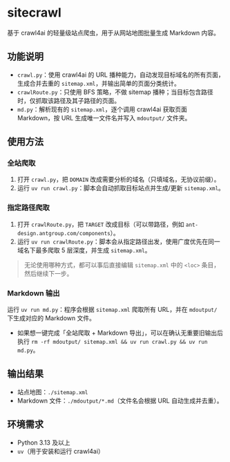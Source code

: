 # sitecrawl

基于 crawl4ai 的轻量级站点爬虫，用于从网站地图批量生成 Markdown 内容。

## 功能说明

- `crawl.py`：使用 crawl4ai 的 URL 播种能力，自动发现目标域名的所有页面，生成合并去重的 `sitemap.xml`，并输出简单的页面分类统计。
- `crawlRoute.py`：只使用 BFS 策略，不做 sitemap 播种；当目标包含路径时，仅抓取该路径及其子路径的页面。
- `md.py`：解析现有的 `sitemap.xml`，逐个调用 crawl4ai 获取页面 Markdown，按 URL 生成唯一文件名并写入 `mdoutput/` 文件夹。

## 使用方法

### 全站爬取

1. 打开 `crawl.py`，把 `DOMAIN` 改成需要分析的域名（只填域名，无协议前缀）。
2. 运行 `uv run crawl.py`：脚本会自动抓取目标站点并生成/更新 `sitemap.xml`。

### 指定路径爬取

1. 打开 `crawlRoute.py`，把 `TARGET` 改成目标（可以带路径，例如 `ant-design.antgroup.com/components`）。
2. 运行 `uv run crawlRoute.py`：脚本会从指定路径出发，使用广度优先在同一域名下最多爬取 5 层深度，并生成 `sitemap.xml`。

> 无论使用哪种方式，都可以事后直接编辑 `sitemap.xml` 中的 `<loc>` 条目，然后继续下一步。

### Markdown 输出

运行 `uv run md.py`：程序会根据 `sitemap.xml` 爬取所有 URL，并在 `mdoutput/` 下生成对应的 Markdown 文件。

- 如果想一键完成「全站爬取 + Markdown 导出」，可以在确认无重要旧输出后执行 `rm -rf mdoutput/ sitemap.xml && uv run crawl.py && uv run md.py`。

## 输出结果

- 站点地图：`./sitemap.xml`
- Markdown 文件：`./mdoutput/*.md`（文件名会根据 URL 自动生成并去重）。

## 环境需求

- Python 3.13 及以上
- `uv`（用于安装和运行 crawl4ai）
